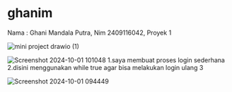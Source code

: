# ghanim
Nama : Ghani Mandala Putra, Nim 2409116042, Proyek 1

![mini project  drawio (1)](https://github.com/user-attachments/assets/bc49676b-2bab-4e77-8981-a937173e151b)

![Screenshot 2024-10-01 101048](https://github.com/user-attachments/assets/68e5d124-adc2-4d48-9f4d-5875624bbd84)
1.saya membuat proses login sederhana 
2.disini menggunakan while true agar bisa melakukan login ulang 
3



![Screenshot 2024-10-01 094449](https://github.com/user-attachments/assets/ca99e296-a85e-408e-b25c-946d7b04e2e8)



